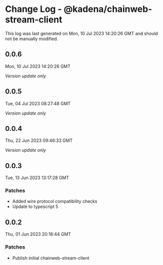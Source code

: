 # Change Log - @kadena/chainweb-stream-client

This log was last generated on Mon, 10 Jul 2023 14:20:26 GMT and should not be manually modified.

## 0.0.6
Mon, 10 Jul 2023 14:20:26 GMT

_Version update only_

## 0.0.5
Tue, 04 Jul 2023 08:27:48 GMT

_Version update only_

## 0.0.4
Thu, 22 Jun 2023 09:46:33 GMT

_Version update only_

## 0.0.3
Tue, 13 Jun 2023 13:17:28 GMT

### Patches

- Added wire protocol compatibility checks
- Update to typescript 5

## 0.0.2
Thu, 01 Jun 2023 20:18:44 GMT

### Patches

- Publish initial chainweb-stream-client

